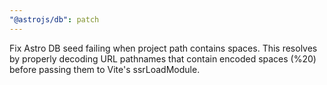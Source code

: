 ```yaml
---
"@astrojs/db": patch
---
```


Fix Astro DB seed failing when project path contains spaces. This resolves by properly decoding URL pathnames that contain encoded spaces (%20) before passing them to Vite's ssrLoadModule.
